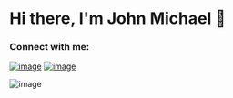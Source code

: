 
  # Hi there, I'm John Michael 👋


  
<h3 align="start">Connect with me:</h3>

  [![image](https://img.shields.io/badge/LinkedIn-0077B5?style=for-the-badge&logo=linkedin&logoColor=white)](https://www.linkedin.com/in/john-darrin/)
  [![image](https://img.shields.io/badge/Twitter-1DA1F2?style=for-the-badge&logo=twitter&logoColor=white)](https://twitter.com/_JohnMichael_D)



![image](https://www.codewars.com/users/GonzoJMD/badges/small)
